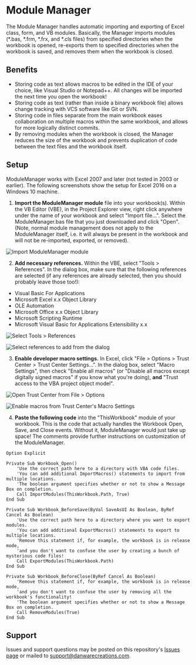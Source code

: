 # Module Manager
The Module Manager handles automatic importing and exporting of Excel class, form, and VB modules.  Basically, the Manager imports modules (*.bas, *.frm, *.frx, and *.cls files) from specified directories when the workbook is opened, re-exports them to specified directories when the workbook is saved, and removes them when the workbook is closed.

## Benefits
* Storing code as text allows macros to be edited in the IDE of your choice, like Visual Studio or Notepad++.  All changes will be imported the next time you open the workbook!
* Storing code as text (rather than inside a binary workbook file) allows change tracking with VCS software like Git or SVN.
* Storing code in files separate from the main workbook eases collaboration on multiple macros within the same workbook, and allows for more logically distinct commits.
* By removing modules when the workbook is closed, the Manager reduces the size of the workbook and prevents duplication of code between the text files and the workbook itself.

## Setup
ModuleManager works with Excel 2007 and later (not tested in 2003 or earlier).  The following screenshots show the setup for Excel 2016 on a Windows 10 machine.

1. __Import the ModuleManager module__ file into your workbook(s).  Within the VB Editor (VBE), in the Project Explorer view, right click anywhere under the name of your workbook and select "Import file...".  Select the ModuleManager.bas file that you just downloaded and click "Open".  (Note, normal module management does not apply to the ModuleManager itself, i.e. it will always be present in the workbook and will not be re-imported, exported, or removed).  
  
![Import ModuleManager module](screenshots/import_module_manager.png)

2. __Add necessary references.__  Within the VBE, select "Tools > References".  In the dialog box, make sure that the following references are selected (if any references are already selected, then you should probably leave those too!):
 * Visual Basic For Applications
 * Microsoft Excel x.x Object Library
 * OLE Automation
 * Microsoft Office x.x Object Library
 * Microsoft Scripting Runtime
 * Microsoft Visual Basic for Applications Extensibility x.x  
  
![Select Tools > References](screenshots/references_menu.png)  
  
![Select references to add from the dialog](screenshots/references_dialog.png)

3. __Enable developer macro settings.__  In Excel, click "File > Options > Trust Center > Trust Center Settings...".  In the dialog box, select "Macro Settings", then check "Enable all macros" (or "Disable all macros except digitally signed macros" if you know what you're doing), __and__ "Trust access to the VBA project object model".  
  
![Open Trust Center from File > Options](screenshots/macro_security_trust_center.PNG)  
  
![Enable macros from Trust Center's Macro Settings](screenshots/macro_security_trust_center_settings.PNG)

4. __Paste the following code__ into the "ThisWorkbook" module of your workbook.  This is the code that actually handles the Workbook Open, Save, and Close events.  Without it, ModuleManager would just take up space!  The comments provide further instructions on customization of the ModuleManager.
```
Option Explicit

Private Sub Workbook_Open()
	'Use the correct path here to a directory with VBA code files.
	'You can add additional ImportMacros() statements to import from multiple locations.
	'The boolean argument specifies whether or not to show a Message Box on completion.
    Call ImportModules(ThisWorkbook.Path, True)
End Sub

Private Sub Workbook_BeforeSave(ByVal SaveAsUI As Boolean, ByRef Cancel As Boolean)
	'Use the correct path here to a directory where you want to export modules.
	'You can add additional ExportMacros() statements to export to multiple locations.
	'Remove this statement if, for example, the workbook is in release mode,
	'and you don't want to confuse the user by creating a bunch of mysterious code files!
    Call ExportModules(ThisWorkbook.Path)
End Sub

Private Sub Workbook_BeforeClose(ByRef Cancel As Boolean)
	'Remove this statement if, for example, the workbook is in release mode,
	'and you don't want to confuse the user by removing all the workbook's functionality!
	'The boolean argument specifies whether or not to show a Message Box on completion.
    Call RemoveModules(True)
End Sub
```

## Support
Issues and support questions may be posted on this repository's [Issues page](https://github.com/DanwareCreations/VbaModuleManager/issues) or mailed to [support@danwarecreations.com](mailto:support@danwarecreations.com).
